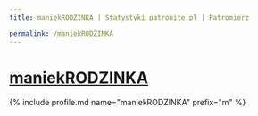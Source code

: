 ```yaml
---
title: maniekRODZINKA | Statystyki patronite.pl | Patromierz

permalink: /maniekRODZINKA
---
```


# [maniekRODZINKA](https://patronite.pl/maniekRODZINKA)

{% include profile.md name="maniekRODZINKA" prefix="m" %}
